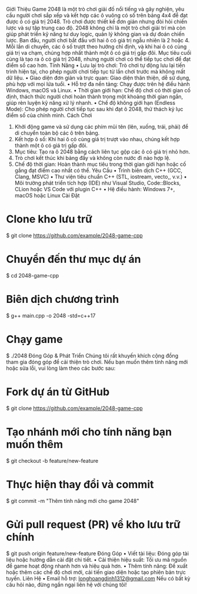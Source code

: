 Giới Thiệu
Game 2048 là một trò chơi giải đố nổi tiếng và gây nghiện, yêu cầu người chơi sắp xếp và kết hợp các ô vuông có số trên bảng 4x4 để đạt được ô có giá trị 2048. Trò chơi được thiết kế đơn giản nhưng đòi hỏi chiến lược và sự tập trung cao độ. 2048 không chỉ là một trò chơi giải trí mà còn giúp phát triển kỹ năng tư duy logic, quản lý không gian và dự đoán chiến lược.
Ban đầu, người chơi bắt đầu với hai ô có giá trị ngẫu nhiên là 2 hoặc 4. Mỗi lần di chuyển, các ô số trượt theo hướng chỉ định, và khi hai ô có cùng giá trị va chạm, chúng hợp nhất thành một ô có giá trị gấp đôi. Mục tiêu cuối cùng là tạo ra ô có giá trị 2048, nhưng người chơi có thể tiếp tục chơi để đạt điểm số cao hơn.
Tính Năng
•	Lưu lại trò chơi: Trò chơi tự động lưu lại tiến trình hiện tại, cho phép người chơi tiếp tục từ lần chơi trước mà không mất dữ liệu.
•	Giao diện đơn giản và trực quan: Giao diện thân thiện, dễ sử dụng, phù hợp với mọi lứa tuổi.
•	Hỗ trợ đa nền tảng: Chạy được trên hệ điều hành Windows, macOS và Linux.
•	Thời gian giới hạn: Chế độ chơi có thời gian cố định, thách thức người chơi hoàn thành trong một khoảng thời gian ngắn, giúp rèn luyện kỹ năng xử lý nhanh.
•	Chế độ không giới hạn (Endless Mode): Cho phép người chơi tiếp tục sau khi đạt ô 2048, thử thách kỷ lục điểm số của chính mình.
Cách Chơi
1.	Khởi động game và sử dụng các phím mũi tên (lên, xuống, trái, phải) để di chuyển toàn bộ các ô trên bảng.
2.	Kết hợp ô số: Khi hai ô có cùng giá trị trượt vào nhau, chúng kết hợp thành một ô có giá trị gấp đôi.
3.	Mục tiêu: Tạo ra ô 2048 bằng cách liên tục gộp các ô có giá trị nhỏ hơn.
4.	Trò chơi kết thúc khi bảng đầy và không còn nước đi nào hợp lệ.
5.	Chế độ thời gian: Hoàn thành mục tiêu trong thời gian giới hạn hoặc cố gắng đạt điểm cao nhất có thể.
Yêu Cầu
•	Trình biên dịch C++ (GCC, Clang, MSVC)
•	Thư viện tiêu chuẩn C++ (STL, iostream, vecto,, v.v.)
•	Môi trường phát triển tích hợp (IDE) như Visual Studio, Code::Blocks, CLion hoặc VS Code với plugin C++
•	Hệ điều hành: Windows 7+, macOS hoặc Linux
Cài Đặt
# Clone kho lưu trữ
$ git clone https://github.com/example/2048-game-cpp

# Chuyển đến thư mục dự án
$ cd 2048-game-cpp

# Biên dịch chương trình
$ g++ main.cpp -o 2048 -std=c++17

# Chạy game
$ ./2048
Đóng Góp & Phát Triển
Chúng tôi rất khuyến khích cộng đồng tham gia đóng góp để cải thiện trò chơi. Nếu bạn muốn thêm tính năng mới hoặc sửa lỗi, vui lòng làm theo các bước sau:
# Fork dự án từ GitHub
$ git clone https://github.com/example/2048-game-cpp

# Tạo nhánh mới cho tính năng bạn muốn thêm
$ git checkout -b feature/new-feature

# Thực hiện thay đổi và commit
$ git commit -m "Thêm tính năng mới cho game 2048"

# Gửi pull request (PR) về kho lưu trữ chính
$ git push origin feature/new-feature
Đóng Góp
•	Viết tài liệu: Đóng góp tài liệu hoặc hướng dẫn cài đặt chi tiết.
•	Cải thiện hiệu suất: Tối ưu mã nguồn để game hoạt động nhanh hơn và hiệu quả hơn.
•	Thêm tính năng: Đề xuất hoặc thêm các chế độ chơi mới, cải tiến giao diện hoặc tạo phiên bản trực tuyến.
Liên Hệ
•	Email hỗ trợ: longhoangdinh1312@gmail.com
Nếu có bất kỳ câu hỏi nào, đừng ngần ngại liên hệ với chúng tôi!

